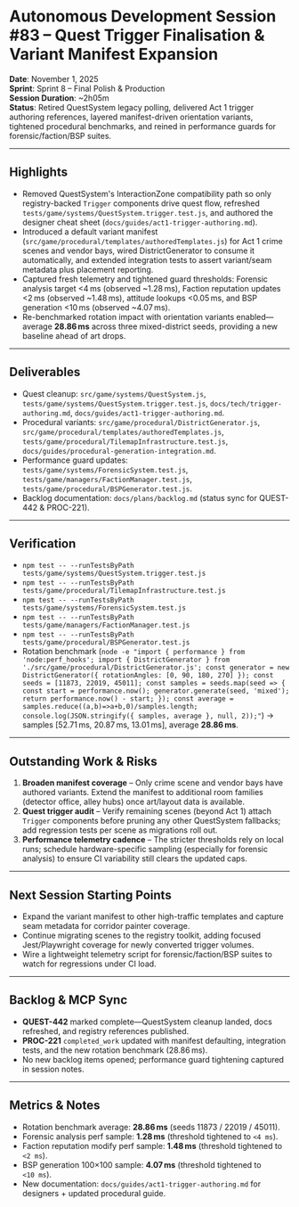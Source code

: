 # Autonomous Development Session #83 – Quest Trigger Finalisation & Variant Manifest Expansion
**Date**: November 1, 2025  
**Sprint**: Sprint 8 – Final Polish & Production  
**Session Duration**: ~2h05m  
**Status**: Retired QuestSystem legacy polling, delivered Act 1 trigger authoring references, layered manifest-driven orientation variants, tightened procedural benchmarks, and reined in performance guards for forensic/faction/BSP suites.

---

## Highlights
- Removed QuestSystem's InteractionZone compatibility path so only registry-backed `Trigger` components drive quest flow, refreshed `tests/game/systems/QuestSystem.trigger.test.js`, and authored the designer cheat sheet (`docs/guides/act1-trigger-authoring.md`).
- Introduced a default variant manifest (`src/game/procedural/templates/authoredTemplates.js`) for Act 1 crime scenes and vendor bays, wired DistrictGenerator to consume it automatically, and extended integration tests to assert variant/seam metadata plus placement reporting.
- Captured fresh telemetry and tightened guard thresholds: Forensic analysis target <4 ms (observed ~1.28 ms), Faction reputation updates <2 ms (observed ~1.48 ms), attitude lookups <0.05 ms, and BSP generation <10 ms (observed ~4.07 ms).
- Re-benchmarked rotation impact with orientation variants enabled—average **28.86 ms** across three mixed-district seeds, providing a new baseline ahead of art drops.

---

## Deliverables
- Quest cleanup: `src/game/systems/QuestSystem.js`, `tests/game/systems/QuestSystem.trigger.test.js`, `docs/tech/trigger-authoring.md`, `docs/guides/act1-trigger-authoring.md`.
- Procedural variants: `src/game/procedural/DistrictGenerator.js`, `src/game/procedural/templates/authoredTemplates.js`, `tests/game/procedural/TilemapInfrastructure.test.js`, `docs/guides/procedural-generation-integration.md`.
- Performance guard updates: `tests/game/systems/ForensicSystem.test.js`, `tests/game/managers/FactionManager.test.js`, `tests/game/procedural/BSPGenerator.test.js`.
- Backlog documentation: `docs/plans/backlog.md` (status sync for QUEST-442 & PROC-221).

---

## Verification
- `npm test -- --runTestsByPath tests/game/systems/QuestSystem.trigger.test.js`
- `npm test -- --runTestsByPath tests/game/procedural/TilemapInfrastructure.test.js`
- `npm test -- --runTestsByPath tests/game/systems/ForensicSystem.test.js`
- `npm test -- --runTestsByPath tests/game/managers/FactionManager.test.js`
- `npm test -- --runTestsByPath tests/game/procedural/BSPGenerator.test.js`
- Rotation benchmark (`node -e "import { performance } from 'node:perf_hooks'; import { DistrictGenerator } from './src/game/procedural/DistrictGenerator.js'; const generator = new DistrictGenerator({ rotationAngles: [0, 90, 180, 270] }); const seeds = [11873, 22019, 45011]; const samples = seeds.map(seed => { const start = performance.now(); generator.generate(seed, 'mixed'); return performance.now() - start; }); const average = samples.reduce((a,b)=>a+b,0)/samples.length; console.log(JSON.stringify({ samples, average }, null, 2));"`) → samples [52.71 ms, 20.87 ms, 13.01 ms], average **28.86 ms**.

---

## Outstanding Work & Risks
1. **Broaden manifest coverage** – Only crime scene and vendor bays have authored variants. Extend the manifest to additional room families (detector office, alley hubs) once art/layout data is available.
2. **Quest trigger audit** – Verify remaining scenes (beyond Act 1) attach `Trigger` components before pruning any other QuestSystem fallbacks; add regression tests per scene as migrations roll out.
3. **Performance telemetry cadence** – The stricter thresholds rely on local runs; schedule hardware-specific sampling (especially for forensic analysis) to ensure CI variability still clears the updated caps.

---

## Next Session Starting Points
- Expand the variant manifest to other high-traffic templates and capture seam metadata for corridor painter coverage.
- Continue migrating scenes to the registry toolkit, adding focused Jest/Playwright coverage for newly converted trigger volumes.
- Wire a lightweight telemetry script for forensic/faction/BSP suites to watch for regressions under CI load.

---

## Backlog & MCP Sync
- **QUEST-442** marked complete—QuestSystem cleanup landed, docs refreshed, and registry references published.
- **PROC-221** `completed_work` updated with manifest defaulting, integration tests, and the new rotation benchmark (28.86 ms).
- No new backlog items opened; performance guard tightening captured in session notes.

---

## Metrics & Notes
- Rotation benchmark average: **28.86 ms** (seeds 11873 / 22019 / 45011).
- Forensic analysis perf sample: **1.28 ms** (threshold tightened to `<4 ms`).
- Faction reputation modify perf sample: **1.48 ms** (threshold tightened to `<2 ms`).
- BSP generation 100×100 sample: **4.07 ms** (threshold tightened to `<10 ms`).
- New documentation: `docs/guides/act1-trigger-authoring.md` for designers + updated procedural guide.
